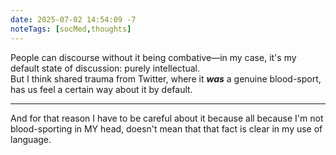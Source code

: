 ```yaml
---
date: 2025-07-02 14:54:09 -7
noteTags: [socMed,thoughts]
---
```

People can discourse without it being combative—in my case, it's my default state of discussion: purely intellectual.  
But I think shared trauma from Twitter, where it ***was*** a genuine blood-sport, has us feel a certain way about it by default.
- - -
And for that reason I have to be careful about it because all because I'm not blood-sporting in MY head, doesn't mean that that fact is clear in my use of language.